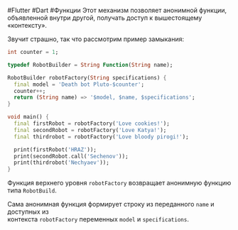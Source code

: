 #Flutter #Dart #Функции 
Этот механизм позволяет анонимной функции, объявленной внутри другой, получать доступ к вышестоящему «контексту».

Звучит страшно, так что рассмотрим пример замыкания:
```dart
int counter = 1;

typedef RobotBuilder = String Function(String name);

RobotBuilder robotFactory(String specifications) {
  final model = 'Death bot Pluto-$counter';
  counter++;
  return (String name) => '$model, $name, $specifications';
}

void main() {
  final firstRobot = robotFactory('Love cookies!');
  final secondRobot = robotFactory('Love Katya!');
  final thirdrobot = robotFactory('Love bloody pirogi!');

  print(firstRobot('HRAZ'));
  print(secondRobot.call('Sechenov'));
  print(thirdrobot('Nechyaev'));
}
```
Функция верхнего уровня `robotFactory` возвращает анонимную функцию типа `RobotBuild`.

Сама анонимная функция формирует строку из переданного `name` и доступных из контекста `robotFactory` переменных `model` и `specifications`.